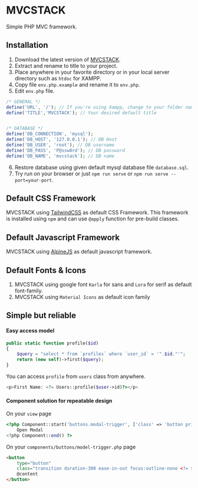 # MVCSTACK

Simple PHP MVC framework.

## Installation

1. Download the latest version of [MVCSTACK](https://github.com/Haqimzuhari/mvcstack/archive/refs/heads/master.zip).
2. Extract and rename to title to your project.
3. Place anywhere in your favorite directory or in your local server directory such as `htdoc` for XAMPP.
4. Copy file `env.php.example` and rename it to `env.php`.
5. Edit `env.php` file.
```php
/* GENERAL */
define('URL', '/'); // If you're using Xampp, change to your folder name such as /mvcstack/
define('TITLE','MVCSTACK'); // Your desired default title


/* DATABASE */
define('DB_CONNECTION', 'mysql');
define('DB_HOST', '127.0.0.1'); // DB Host
define('DB_USER', 'root'); // DB username
define('DB_PASS', 'P@ssw0rd'); // DB password
define('DB_NAME', 'mvcstack'); // DB name
```
6. Restore database using given default mysql database file `database.sql`.
7. Try run on your browser or just `npm run serve` or `npm run serve --port=your-port`.

## Default CSS Framework

MVCSTACK using [TailwindCSS](https://tailwindcss.com/) as default CSS Framework. This framework is installed using `npm` and can use `@apply` function for pre-build classes.

## Default Javascript Framework

MVCSTACK using [AlpineJS](https://github.com/alpinejs/alpine) as default javascript framework.

## Default Fonts & Icons
1. MVCSTACK using google font `Karla` for sans and `Lora` for serif as default font-family.
2. MVCSTACK using `Material Icons` as default icon family

## Simple but reliable
#### Easy access model
```php
public static function profile($id)
{
    $query = "select * from `profiles` where `user_id` = '".$id."'";
    return (new self)->first($query);
}
```
You can access `profile` from `users` class from anywhere.
```php
<p>First Name: <?= Users::profile($user->id)?></p>
```

#### Component solution for repeatable design
On your `view` page
```php
<?php Component::start('buttons.modal-trigger', ['class' => 'button primary']) ?>
    Open Modal
<?php Component::end() ?>
```

On your `components/buttons/model-trigger.php` page
```html
<button 
    type="button" 
    class="transition duration-300 ease-in-out focus:outline-none <?= $class ?>">
    @content
</button>
```